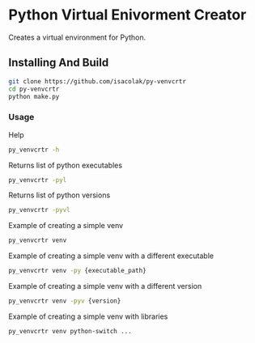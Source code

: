 # Python Virtual Enivorment Creator

Creates a virtual environment for Python.

## Installing And Build

```sh
git clone https://github.com/isacolak/py-venvcrtr
cd py-venvcrtr
python make.py
```

### Usage

Help

```sh
py_venvcrtr -h
```

Returns list of python executables

```sh
py_venvcrtr -pyl
```

Returns list of python versions

```sh
py_venvcrtr -pyvl
```

Example of creating a simple venv

```sh
py_venvcrtr venv
```

Example of creating a simple venv with a different executable

```sh
py_venvcrtr venv -py {executable_path}
```

Example of creating a simple venv with a different version

```sh
py_venvcrtr venv -pyv {version}
```

Example of creating a simple venv with libraries

```sh
py_venvcrtr venv python-switch ...
```
